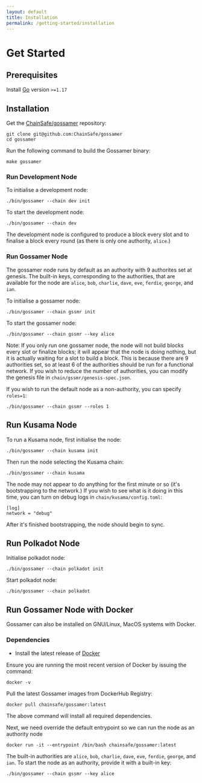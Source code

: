 ```yaml
---
layout: default
title: Installation
permalink: /getting-started/installation
---
```


# Get Started

## Prerequisites

Install <a target="_blank" rel="noopener noreferrer" href="https://golang.org/">Go</a> version `>=1.17`

## Installation

Get the <a target="_blank" rel="noopener noreferrer" href="https://github.com/ChainSafe/gossamer">ChainSafe/gossamer</a> repository:
```
git clone git@github.com:ChainSafe/gossamer
cd gossamer
```

Run the following command to build the Gossamer binary:
```
make gossamer
```

### Run Development Node

To initialise a development node:

```
./bin/gossamer --chain dev init
```

To start the development node:
```
./bin/gossamer --chain dev
```

The development node is configured to produce a block every slot and to finalise a block every round (as there is only one authority, `alice`.) 

### Run Gossamer Node

The gossamer node runs by default as an authority with 9 authorites set at genesis. The built-in keys, corresponding to the authorities, that are available for the node are `alice`, `bob`, `charlie`, `dave`, `eve`, `ferdie`, `george`, and `ian`.

To initialise a gossamer node:
```
./bin/gossamer --chain gssmr init
```

To start the gossamer node:
```
./bin/gossamer --chain gssmr --key alice
```

Note: If you only run one gossamer node, the node will not build blocks every slot or finalize blocks; it will appear that the node is doing nothing, but it is actually waiting for a slot to build a block. This is because there are 9 authorities set, so at least 6 of the authorities should be run for a functional network. If you wish to reduce the number of authorities, you can modify the genesis file in `chain/gssmr/genesis-spec.json`.

If you wish to run the default node as a non-authority, you can specify `roles=1`:
```
./bin/gossamer --chain gssmr --roles 1
```

## Run Kusama Node

To run a Kusama node, first initialise the node:
```
./bin/gossamer --chain kusama init
```

Then run the node selecting the Kusama chain:
```
./bin/gossamer --chain kusama
```

The node may not appear to do anything for the first minute or so (it's bootstrapping to the network.) If you wish to see what is it doing in this time, you can turn on debug logs in `chain/kusama/config.toml`:

```
[log]
network = "debug"
```

After it's finished bootstrapping, the node should begin to sync. 

## Run Polkadot Node 

Initialise polkadot node:
```
./bin/gossamer --chain polkadot init
```

Start polkadot node:
```
./bin/gossamer --chain polkadot
```

## Run Gossamer Node with Docker

Gossamer can also be installed on GNU/Linux, MacOS systems with Docker. 

### Dependencies

- Install the latest release of [Docker](https://docs.docker.com/get-docker/)

Ensure you are running the most recent version of Docker by issuing the command: 

```
docker -v
```

Pull the latest Gossamer images from DockerHub Registry: 

```
docker pull chainsafe/gossamer:latest
```

The above command will install all required dependencies.  

Next, we need override the default entrypoint so we can run the node as an authority node

```
docker run -it --entrypoint /bin/bash chainsafe/gossamer:latest
```

The built-in authorities are `alice`, `bob`, `charlie`, `dave`, `eve`, `ferdie`, `george`, and `ian`. To start the node as an authority, provide it with a built-in key:
```
./bin/gossamer --chain gssmr --key alice
```
